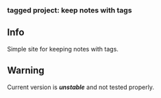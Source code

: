 ### tagged project: keep notes with tags

## Info
Simple site for keeping notes with tags.

## Warning
Current version is **_unstable_** and not tested properly.

